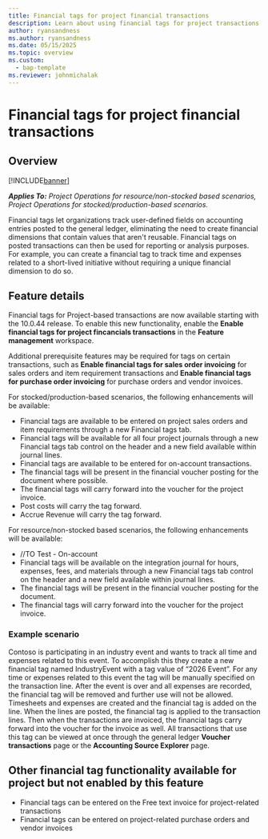 ```yaml
---
title: Financial tags for project financial transactions
description: Learn about using financial tags for project transactions
author: ryansandness
ms.author: ryansandness
ms.date: 05/15/2025
ms.topic: overview
ms.custom: 
  - bap-template
ms.reviewer: johnmichalak
---
```


# Financial tags for project financial transactions

## Overview

[!INCLUDE[banner](../includes/banner.md)]

_**Applies To:** Project Operations for resource/non-stocked based scenarios, Project Operations for stocked/production-based scenarios._

Financial tags let organizations track user-defined fields on accounting entries posted to the general ledger, eliminating the need to create financial dimensions that contain values that aren't reusable. Financial tags on posted transactions can then be used for reporting or analysis purposes. For example, you can create a financial tag to track time and expenses related to a short-lived initiative without requiring a unique financial dimension to do so.

## Feature details

Financial tags for Project-based transactions are now available starting with the 10.0.44 release. To enable this new functionality, enable the **Enable financial tags for project fincancials transactions** in the **Feature management** workspace.

Additional prerequisite features may be required for tags on certain transactions, such as **Enable financial tags for sales order invoicing** for sales orders and item requirement transactions and **Enable financial tags for purchase order invoicing** for purchase orders and vendor invoices.

For stocked/production-based scenarios, the following enhancements will be available:

- Financial tags are available to be entered on project sales orders and item requirements through a new Financial tags tab.
- Financial tags will be available for all four project journals through a new Financial tags tab control on the header and a new field available within journal lines.
- Financial tags are available to be entered for on-account transactions.
- The financial tags will be present in the financial voucher posting for the document where possible.
- The financial tags will carry forward into the voucher for the project invoice.
- Post costs will carry the tag forward.
- Accrue Revenue will carry the tag forward.

For resource/non-stocked based scenarios, the following enhancements will be available:

- //TO Test - On-account
- Financial tags will be available on the integration journal for hours, expenses, fees, and materials through a new Financial tags tab control on the header and a new field available within journal lines.
- The financial tags will be present in the financial voucher posting for the document.
- The financial tags will carry forward into the voucher for the project invoice.

### Example scenario

Contoso is participating in an industry event and wants to track all  time and expenses related to this event. To accomplish this they create a new financial tag named IndustryEvent with a tag value of “2026 Event”. For any time or expenses related to this event the tag will be manually specified on the transaction line. After the event is over and all expenses are recorded, the financial tag will be removed and further use will not be allowed.
Timesheets and expenses are created and the financial tag is added on the line. When the lines are posted, the financial tag is applied to the transaction lines. Then when the transactions are invoiced, the financial tags carry forward into the voucher for the invoice as well. All transactions that use this tag can be viewed at once through the general ledger **Voucher transactions** page or the **Accounting Source Explorer** page.

## Other financial tag functionality available for project but not enabled by this feature

- Financial tags can be entered on the Free text invoice for project-related transactions
- Financial tags can be entered on project-related purchase orders and vendor invoices
